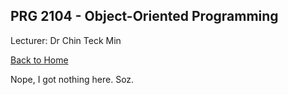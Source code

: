 ## PRG 2104 - Object-Oriented Programming

Lecturer: Dr Chin Teck Min

[Back to Home](index.md)

Nope, I got nothing here. Soz.
